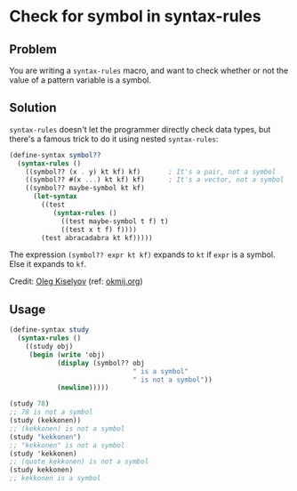 # Check for symbol in syntax-rules

## Problem

You are writing a `syntax-rules` macro, and want to check whether or
not the value of a pattern variable is a symbol.

## Solution

`syntax-rules` doesn't let the programmer directly check data types,
but there's a famous trick to do it using nested `syntax-rules`:

```Scheme
(define-syntax symbol??
  (syntax-rules ()
    ((symbol?? (x . y) kt kf) kf)       ; It's a pair, not a symbol
    ((symbol?? #(x ...) kt kf) kf)      ; It's a vector, not a symbol
    ((symbol?? maybe-symbol kt kf)
      (let-syntax
        ((test
           (syntax-rules ()
             ((test maybe-symbol t f) t)
             ((test x t f) f))))
        (test abracadabra kt kf)))))
```

The expression `(symbol?? expr kt kf)` expands to `kt` if `expr` is a
symbol. Else it expands to `kf`.

Credit: [Oleg Kiselyov](http://okmij.org/ftp/)
(ref: [okmij.org](http://okmij.org/ftp/Scheme/macros.html#macro-symbol-p))

## Usage

```Scheme
(define-syntax study
  (syntax-rules ()
    ((study obj)
     (begin (write 'obj)
            (display (symbol?? obj
                               " is a symbol"
                               " is not a symbol"))
            (newline)))))

(study 78)
;; 78 is not a symbol
(study (kekkonen))
;; (kekkonen) is not a symbol
(study "kekkonen")
;; "kekkonen" is not a symbol
(study 'kekkonen)
;; (quote kekkonen) is not a symbol
(study kekkonen)
;; kekkonen is a symbol
```
